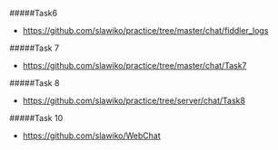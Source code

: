 #####Task6 
* https://github.com/slawiko/practice/tree/master/chat/fiddler_logs

#####Task 7 
* https://github.com/slawiko/practice/tree/master/chat/Task7

#####Task 8 
* https://github.com/slawiko/practice/tree/server/chat/Task8

#####Task 10
* https://github.com/slawiko/WebChat
